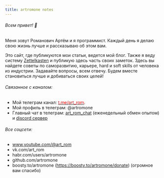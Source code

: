 ```yaml
---
title: artromone notes
---
```

###### Всем привет! 👋

Меня зовут Романович Артём и я программист. Каждый день я делаю свою жизнь лучше и рассказываю об этом вам.

Это сайт, где публикуются мои статьи, ведется мой блог. Также я веду систему [Zettelkasten](https://habr.com/ru/articles/508672/) и публикую здесь часть своих заметок. Здесь вы найдете советы по саморазвитию, карьере, hard и soft skills от человека из индустрии. Задавайте вопросы, всем отвечу. Будем вместе становиться лучше и добиваться своих целей!

###### Связанное с каналом:

- Мой телеграм канал: [<span style="color:red">t.me/art_rom</span>](https://t.me/art_rom).
- Мой профиль в телеграм: @artromone
- Главный чат в телеграм: [art_rom_chat](https://t.me/art_rom_chat) (еженедельный обмен опытом) и [discord сервер](https://discord.gg/XHsXAsH7w8)

###### Все соцсети:

- www.youtube.com/@art_rom
- vk.com/art_rom
- habr.com/users/artromone
- github.com/artromone
- boosty.to/artromone (https://boosty.to/artromone/donate) (огромное вам спасибо)
